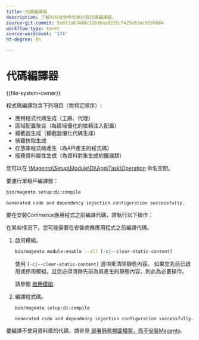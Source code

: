 ```yaml
---
title: 代碼編譯器
description: 了解如何從命令列執行程式碼編譯器。
source-git-commit: 5e072a87480c326d6ae9235cf425e63ec9199684
workflow-type: tm+mt
source-wordcount: '174'
ht-degree: 0%

---
```



# 代碼編譯器

{{file-system-owner}}

程式碼編譯包含下列項目（無特定順序）:

- 應用程式代碼生成（工廠、代理）
- 區域配置聚合（每區域優化的依賴注入配置）
- 攔截器生成（攔截器優化代碼生成）
- 偵聽快取生成
- 存放庫程式碼產生（為API產生的程式碼）
- 服務資料屬性生成（為資料對象生成的擴展類）

您可以在 [\Magento\Setup\Module\Di\App\Task\Operation][operation] 命名空間。

要運行單租戶編譯器：

```bash
bin/magento setup:di:compile
```

```terminal
Generated code and dependency injection configuration successfully.
```

要在安裝Commerce應用程式之前編譯代碼，請執行以下操作：

在某些情況下，您可能需要在安裝商務應用程式之前編譯代碼。

1. 啟用模組。

   ```bash
   bin/magento module:enable --all [-c|--clear-static-content]
   ```

   使用 `[-c|--clear-static-content]` 選項來清除靜態內容。 如果您先前已啟用或停用模組，且您必須清除先前為其產生的靜態內容，則此為必要操作。

   請參閱 [啟用模組](../../installation/tutorials/manage-modules.md).

1. 編譯程式碼。

   ```bash
   bin/magento setup:di:compile
   ```

   ```terminal
   Generated code and dependency injection configuration successfully.
   ```

要編譯不使用資料庫的代碼，請參見 [部署靜態視圖檔案，而不安裝Magento](../cli/static-view-file-deployment.md).

<!-- link definitions -->

[operation]: https://github.com/magento/magento2/blob/2.4/setup/src/Magento/Setup/Module/Di/App/Task/Operation
